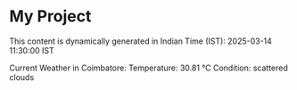 # My Project

This content is dynamically generated in Indian Time (IST): 2025-03-14 11:30:00 IST


Current Weather in Coimbatore:
Temperature: 30.81 °C
Condition: scattered clouds
